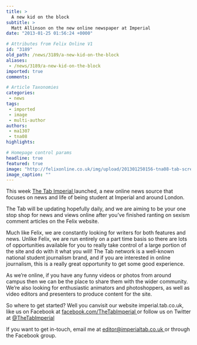 ```yaml
---
title: >
  A new kid on the block
subtitle: >
  Matt Allinson on the new online newspaper at Imperial
date: "2013-01-25 01:56:24 +0000"

# Attributes from Felix Online V1
id: "3189"
old_path: /news/3189/a-new-kid-on-the-block
aliases:
 - /news/3189/a-new-kid-on-the-block
imported: true
comments:

# Article Taxonomies
categories:
 - news
tags:
 - imported
 - image
 - multi-author
authors:
 - ma1307
 - tna08
highlights:

# Homepage control params
headline: true
featured: true
image: "http://felixonline.co.uk/img/upload/201301250156-tna08-tab-screenshot.png"
image_caption: ""
---
```


This week [The Tab Imperial ](http://imperial.tab.co.uk/)launched, a new online news source that focuses on news and life of being student at Imperial and around London.

The Tab will be updating hopefully daily, and we are aiming to be your one stop shop for news and views online after you’ve finished ranting on sexism comment articles on the Felix website.

Much like Felix, we are constantly looking for writers for both features and news. Unlike Felix, we are run entirely on a part time basis so there are lots of opportunities available for you to really take control of a large portion of the site and do with it what you will! The Tab network is a well-known national student journalism brand, and if you are interested in online journalism, this is a really great opportunity to get some good experience.

As we’re online, if you have any funny videos or photos from around campus then we can be the place to share them with the wider community. We’re also looking for enthusiastic animators and photoshoppers, as well as video editors and presenters to produce content for the site.

So where to get started? Well you canvisit our website imperial.tab.co.uk, like us on Facebook at [facebook.com/TheTabImperial ](http://facebook.com/TheTabImperial )or follow us on Twitter at [@TheTabImperial](https://twitter.com/TheTabImperial)

If you want to get in-touch, email me at [editor@imperialtab.co.uk ](mailto:editor@imperialtab.co.uk)or through the Facebook group.

